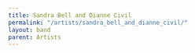 ```yaml
---
title: Sandra Bell and Dianne Civil
permalink: "/artists/sandra_bell_and_dianne_civil/"
layout: band
parent: Artists
---
```


